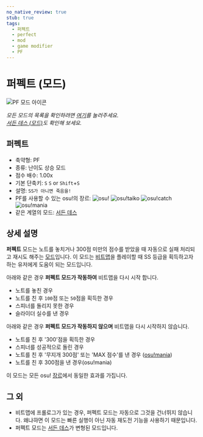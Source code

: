 ```yaml
---
no_native_review: true
stub: true
tags:
  - 퍼펙트
  - perfect
  - mod
  - game modifier
  - PF
---
```


# 퍼펙트 (모드)

![PF 모드 아이콘](/wiki/shared/mods/PF.png "퍼펙트 (PF) 모드 아이콘")

*모든 모드의 목록을 확인하려면 [여기](/wiki/Game_modifier)를 눌러주세요.*\
*[서든 데스 (모드)](/wiki/Game_modifier/Sudden_Death)도 확인해 보세요.*

## 퍼펙트

- 축약형: PF
- 종류: 난이도 상승 모드
- 점수 배수: 1.00x
- 기본 단축키: `S` `S` or `Shift`+`S`
- 설명: `SS가 아니면 죽음을!`
- PF를 사용할 수 있는 osu!의 장르: ![][osu!] ![][osu!taiko] ![][osu!catch] ![][osu!mania]
- 같은 계열의 모드: [서든 데스](/wiki/Game_modifier/Sudden_Death)

## 상세 설명

**퍼펙트** 모드는 노트를 놓치거나 300점 미만의 점수를 받았을 때 자동으로 실패 처리되고 재시도 해주는 [모드](/wiki/Game_modifier)입니다. 이 모드는 [비트맵](/wiki/Beatmap)을 플레이할 때 SS 등급을 획득하고자 하는 유저에게 도움이 되는 모드입니다.

아래와 같은 경우 **퍼펙트 모드가 작동하여** 비트맵을 다시 시작 합니다.

- 노트를 놓친 경우
- 노트를 친 후 `100`점 또는 `50`점을 획득한 경우
- 스피너를 돌리지 못한 경우
- 슬라이더 실수를 낸 경우

아래와 같은 경우 **퍼펙트 모드가 작동하지 않으며** 비트맵을 다시 시작하지 않습니다.

- 노트를 친 후 '300'점을 획득한 경우
- 스피너를 성공적으로 돌린 경우
- 노트를 친 후 '무지개 300점' 또는 'MAX 점수'를 낸 경우 ([osu!mania](/wiki/Game_mode/osu!mania))
- 노트를 친 후 300점을 낸 경우(osu!mania)

이 모드는 모든 osu! [장르](/wiki/Game_mode)에서 동일한 효과를 가집니다.

## 그 외

- 비트맵에 프롤로그가 있는 경우, 퍼펙트 모드는 자동으로 그것을 건너뛰지 않습니다. 왜냐햐면 이 모드는 빠른 실행이 아닌 자동 재도전 기능을 사용하기 때문입니다.
- 퍼펙트 모드는 [서든 데스](/wiki/Game_modifier/Sudden_Death)가 변형된 모드입니다.

[osu!]: /wiki/shared/mode/osu.png "osu!"
[osu!taiko]: /wiki/shared/mode/taiko.png "osu!taiko"
[osu!catch]: /wiki/shared/mode/catch.png "osu!catch"
[osu!mania]: /wiki/shared/mode/mania.png "osu!mania"
